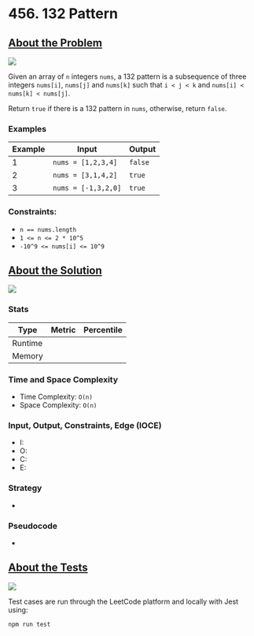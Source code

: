 # 456. 132 Pattern

## <a href='https://leetcode.com/problems/132-pattern/?envType=daily-question&envId=2023-09-30'>About the Problem</a>

<img src='https://img.shields.io/badge/LeetCode-FFA116.svg?style=for-the-badge&logo=LeetCode&logoColor=white' />

Given an array of `n` integers `nums`, a 132 pattern is a subsequence of three integers `nums[i]`, `nums[j]` and `nums[k]` such that `i < j < k` and `nums[i] < nums[k] < nums[j]`.

Return `true` if there is a 132 pattern in `nums`, otherwise, return `false`.

### Examples

| Example| Input | Output |
| --- | --- | --- |
| 1 | `nums = [1,2,3,4]` | `false` |
| 2 | `nums = [3,1,4,2]` | `true` |
| 3 | `nums = [-1,3,2,0]` | `true` |

### Constraints:

- `n == nums.length`
- `1 <= n <= 2 * 10^5`
- `-10^9 <= nums[i] <= 10^9`

## <a href='./find132pattern.js'>About the Solution</a>

<img src='https://img.shields.io/badge/JavaScript-F7DF1E.svg?style=for-the-badge&logo=JavaScript&logoColor=black' />

<!-- Add Metrics from LeetCode -->
### Stats
| Type | Metric | Percentile |
| --- | --- | --- |
| Runtime |  |  |
| Memory |  |  |

<!-- Change Time and Space Complexity -->
### Time and Space Complexity
  - Time Complexity: `O(n)`
  - Space Complexity: `O(n)`

<!-- Planning -->
### Input, Output, Constraints, Edge (IOCE)

  - I:
  - O:
  - C:
  - E:

### Strategy
-

### Pseudocode
-

## <a href='./find132pattern.test.js'>About the Tests</a>

<img src='https://img.shields.io/badge/Jest-C21325.svg?style=for-the-badge&logo=Jest&logoColor=white' />

Test cases are run through the LeetCode platform and locally with Jest using:
```
npm run test
```